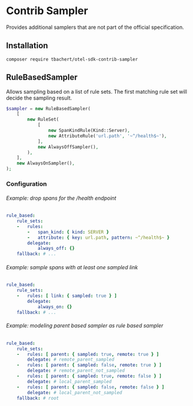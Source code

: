 # Contrib Sampler

Provides additional samplers that are not part of the official specification.

## Installation

```shell
composer require tbachert/otel-sdk-contrib-sampler
```

## RuleBasedSampler

Allows sampling based on a list of rule sets. The first matching rule set will decide the sampling result.

```php
$sampler = new RuleBasedSampler(
    [
        new RuleSet(
            [
                new SpanKindRule(Kind::Server),
                new AttributeRule('url.path', '~^/health$~'),
            ],
            new AlwaysOffSampler(),
        ),
    ],
    new AlwaysOnSampler(),
);
```

### Configuration

###### Example: drop spans for the /health endpoint

```yaml
rule_based:
    rule_sets:
    -   rules:
        -   span_kind: { kind: SERVER }
        -   attribute: { key: url.path, pattern: ~^/health$~ }
        delegate:
            always_off: {}
    fallback: # ...
```

###### Example: sample spans with at least one sampled link

```yaml
rule_based:
    rule_sets:
    -   rules: [ link: { sampled: true } ]
        delegate:
            always_on: {}
    fallback: # ...
```

###### Example: modeling parent based sampler as rule based sampler

```yaml
rule_based:
    rule_sets:
    -   rules: [ parent: { sampled: true, remote: true } ]
        delegate: # remote_parent_sampled
    -   rules: [ parent: { sampled: false, remote: true } ]
        delegate: # remote_parent_not_sampled
    -   rules: [ parent: { sampled: true, remote: false } ]
        delegate: # local_parent_sampled
    -   rules: [ parent: { sampled: false, remote: false } ]
        delegate: # local_parent_not_sampled
    fallback: # root
```
